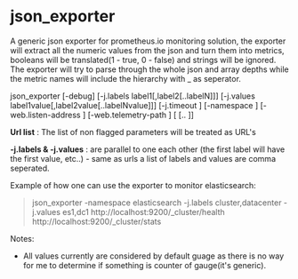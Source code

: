 # json_exporter

<p>A generic json exporter for prometheus.io monitoring solution, the exporter will extract all the numeric values from the json and turn them into metrics, booleans will be translated(1 - true, 0 - false) and strings will be ignored. The exporter will try to parse through the whole json and array depths while the metric names will include the hierarchy with _ as seperator.</p>

json_exporter [-debug] [-j.labels label1[,label2[..labelN]]] [-j.values label1value[,label2value[..labelNvalue]]] [-j.timeout <timeout>] [-namespace <namespace>] [-web.listen-address <listening address>] [-web.telemetry-path <telemetry path>] <url1>[ <url2>[.. <urlN>]]

**Url list** : The list of non flagged parameters will be treated as URL's

**-j.labels & -j.values** : are parallel to one each other (the first label will have the first value, etc..) - same as urls a list of labels and values are comma seperated.


Example of how one can use the exporter to monitor elasticsearch:
>json_exporter -namespace elasticsearch -j.labels cluster,datacenter -j.values es1,dc1 http://localhost:9200/_cluster/health http://localhost:9200/_cluster/stats

Notes:
* All values currently are considered by default guage as there is no way for me to determine if something is counter of gauge(it's generic).
